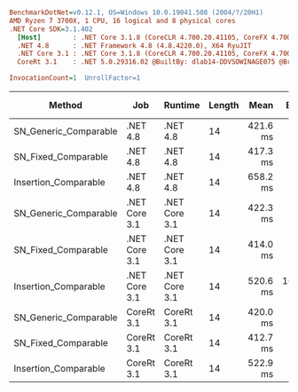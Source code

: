 ``` ini

BenchmarkDotNet=v0.12.1, OS=Windows 10.0.19041.508 (2004/?/20H1)
AMD Ryzen 7 3700X, 1 CPU, 16 logical and 8 physical cores
.NET Core SDK=3.1.402
  [Host]        : .NET Core 3.1.8 (CoreCLR 4.700.20.41105, CoreFX 4.700.20.41903), X64 RyuJIT
  .NET 4.8      : .NET Framework 4.8 (4.8.4220.0), X64 RyuJIT
  .NET Core 3.1 : .NET Core 3.1.8 (CoreCLR 4.700.20.41105, CoreFX 4.700.20.41903), X64 RyuJIT
  CoreRt 3.1    : .NET 5.0.29316.02 @BuiltBy: dlab14-DDVSOWINAGE075 @Branch: master @Commit: 40be8b7e2598b2ccb827fd90cd30c0e2d4496941, X64 AOT

InvocationCount=1  UnrollFactor=1  

```
|                Method |           Job |       Runtime | Length |     Mean |    Error |   StdDev | Gen 0 | Gen 1 | Gen 2 | Allocated |
|---------------------- |-------------- |-------------- |------- |---------:|---------:|---------:|------:|------:|------:|----------:|
| SN_Generic_Comparable |      .NET 4.8 |      .NET 4.8 |     14 | 421.6 ms |  3.17 ms |  2.96 ms |     - |     - |     - |         - |
|   SN_Fixed_Comparable |      .NET 4.8 |      .NET 4.8 |     14 | 417.3 ms |  3.94 ms |  3.68 ms |     - |     - |     - |         - |
|  Insertion_Comparable |      .NET 4.8 |      .NET 4.8 |     14 | 658.2 ms |  3.34 ms |  2.96 ms |     - |     - |     - |         - |
| SN_Generic_Comparable | .NET Core 3.1 | .NET Core 3.1 |     14 | 422.3 ms |  2.69 ms |  2.52 ms |     - |     - |     - |    1856 B |
|   SN_Fixed_Comparable | .NET Core 3.1 | .NET Core 3.1 |     14 | 414.0 ms |  3.26 ms |  3.05 ms |     - |     - |     - |         - |
|  Insertion_Comparable | .NET Core 3.1 | .NET Core 3.1 |     14 | 520.6 ms | 10.04 ms | 11.16 ms |     - |     - |     - |         - |
| SN_Generic_Comparable |    CoreRt 3.1 |    CoreRt 3.1 |     14 | 420.0 ms |  3.73 ms |  3.49 ms |     - |     - |     - |         - |
|   SN_Fixed_Comparable |    CoreRt 3.1 |    CoreRt 3.1 |     14 | 412.7 ms |  3.41 ms |  3.19 ms |     - |     - |     - |         - |
|  Insertion_Comparable |    CoreRt 3.1 |    CoreRt 3.1 |     14 | 522.9 ms |  5.15 ms |  4.82 ms |     - |     - |     - |         - |
